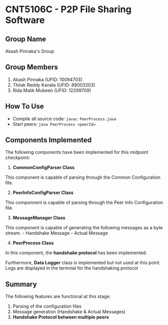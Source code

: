 # CNT5106C - P2P File Sharing Software

## Group Name
Akash Pinnaka's Group

## Group Members
1. Akash Pinnaka (UFID: 10094703)
2. Thilak Reddy Kanala (UFID: 88003203)
3. Rida Malik Mubeen (UFID: 12299709)

## How To Use
- Compile all source code: `javac PeerProcess.java`
- Start peers: `java PeerProcess <peerId>`

## Components Implemented

The following components have been implemented for this midpoint checkpoint:

1. **CommonConfigParser Class**

This component is capable of parsing through the Common Configuration file.


2. **PeerInfoConfigParser Class**

This componnent is capable of parsing through the  Peer Info Configuration file.

3. **MessageManager Class**

This component is capable of generating the following messages as a byte stream.
    - Handshake Message
    - Actual Message

4. **PeerProcess Class**

In this component, the **handshake protocol** has been implemented. 

Furthermore, **Data Logger** class is implemented but not used at this point. Logs are displayed in the termnial for the handshaking protocol

## Summary
The following features are functional at this stage:
1. Parsing of the configuration files
2. Message generation (Handshake & Actual Messages)
3. **Handshake Protocol between multiple peers**

